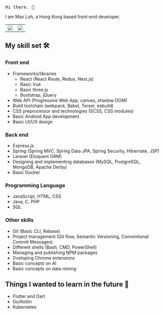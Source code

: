<samp>Hi there. 👋</samp>

I am Max Loh, a Hong Kong based front-end developer.

<table>
  <tr>
    <td>
      <img src ="https://github-readme-stats.vercel.app/api?username=maxloh&count_private=true&show_icons=true&hide_border=true">
    </td>
    <td>
      <img src ="https://github-readme-stats.vercel.app/api/top-langs/?username=maxloh&count_private=true&show_icons=true&hide_border=true&layout=compact">
    </td>
  </tr>
</table>

## My skill set 🛠️

### Front end

- Frameworks/libraries
  - React (React Route, Redux, Nest.js)
  - Basic Vue
  - Basic three.js
  - Bootstrap, jQuery
- Web API (Progressive Web App, canvas, shadow DOM)
- Build toolchain (webpack, Babel, Terser, esbuild)
- CSS preprocessor and technologies (SCSS, CSS modules)
- Basic Android App development
- Basic UI/UX design

### Back end

- Express.js
- Spring (Spring MVC, Spring Data JPA, Spring Security, Hibernate, JSP)
- Laravel (Eloquent ORM)
- Designing and implementing databases (MySQL, PostgreSQL, MongoDB, Apache Derby)
- Basic Docker

### Programming Language

- JavaScript, HTML, CSS
- Java, C, PHP
- SQL

### Other skills

- Git (Basic CLI, Rebase)
- Project management (Git flow, Semantic Versioning, Conventional Commit Messages)
- Different shells (Bash, CMD, PowerShell)
- Managing and publishing NPM packages
- Dveloping Chrome extensions
- Basic concepts on AI
- Basic concepts on data mining

## Things I wanted to learn in the future 🤩

- Flutter and Dart
- Go/Kotlin
- Kubernetes
